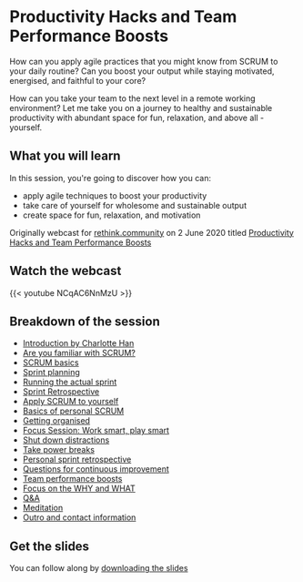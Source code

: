 # Productivity Hacks and Team Performance Boosts


How can you apply agile practices that you might know from SCRUM to your daily routine? Can you boost your output while staying motivated, energised, and faithful to your core?

How can you take your team to the next level in a remote working environment? Let me take you on a journey to healthy and sustainable productivity with abundant space for fun, relaxation, and above all - yourself.
<!--more-->

## What you will learn

In this session, you're going to discover how you can:

- apply agile techniques to boost your productivity
- take care of yourself for wholesome and sustainable output
- create space for fun, relaxation, and motivation

Originally webcast for [rethink.community](https://rethink.community​) on 2 June 2020 titled [Productivity Hacks and Team Performance Boosts](https://www.rethink.community/online-events/team-performance-boost)

## Watch the webcast

{{< youtube NCqAC6NnMzU >}}

## Breakdown of the session

- [Introduction by Charlotte Han](https://www.youtube.com/watch?v=NCqAC6NnMzU&t=0s)
- [Are you familiar with SCRUM?](https://www.youtube.com/watch?v=NCqAC6NnMzU&t=175s)
- [SCRUM basics](https://www.youtube.com/watch?v=NCqAC6NnMzU&t=194s)​
- [Sprint planning](https://www.youtube.com/watch?v=NCqAC6NnMzU&t=431s)​
- [Running the actual sprint](https://www.youtube.com/watch?v=NCqAC6NnMzU&t=536s)​
- [Sprint Retrospective](https://www.youtube.com/watch?v=NCqAC6NnMzU&t=741s)​
- [Apply SCRUM to yourself](https://www.youtube.com/watch?v=NCqAC6NnMzU&t=1149s)
- [Basics of personal SCRUM](https://www.youtube.com/watch?v=NCqAC6NnMzU&t=1287s)
- [Getting organised](https://www.youtube.com/watch?v=NCqAC6NnMzU&t=1287s)​
- [Focus Session: Work smart, play smart](https://www.youtube.com/watch?v=NCqAC6NnMzU&t=1534s)
- [Shut down distractions](https://www.youtube.com/watch?v=NCqAC6NnMzU&t=1703s)​
- [Take power breaks​](https://www.youtube.com/watch?v=NCqAC6NnMzU&t=1908s)
- [Personal sprint retrospective](https://www.youtube.com/watch?v=NCqAC6NnMzU&t=2088s)
- [Questions for continuous improvement](https://www.youtube.com/watch?v=NCqAC6NnMzU&t=2199s)
- [Team performance boosts​](https://www.youtube.com/watch?v=NCqAC6NnMzU&t=2317s)
- [Focus on the WHY and WHAT](https://www.youtube.com/watch?v=NCqAC6NnMzU&t=2628s)​
- [Q&A​](https://www.youtube.com/watch?v=NCqAC6NnMzU&t=2676s)
- [Meditation](https://www.youtube.com/watch?v=NCqAC6NnMzU&t=3153s)
- [Outro and contact information](https://www.youtube.com/watch?v=NCqAC6NnMzU&t=3410s)

## Get the slides

You can follow along by [downloading the slides](https://cheret.de/2021/05/productivity-hacks-and-team-performance-boosts/productivity-hacks-team-performance-boosts.pdf)

